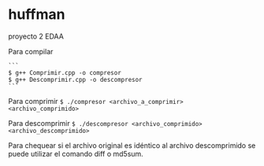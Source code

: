 # huffman
proyecto 2 EDAA

Para compilar

	```
	$ g++ Comprimir.cpp -o compresor
	$ g++ Descomprimir.cpp -o descompresor
	```

Para comprimir
	```
	$ ./compresor <archivo_a_comprimir> <archivo_comprimido>
	```

Para descomprimir
	```
	$ ./descompresor <archivo_comprimido> <archivo_descomprimido>
	```

Para chequear si el archivo original es idéntico al archivo descomprimido se puede utilizar
el comando diff o md5sum.